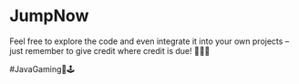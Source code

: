 # JumpNow

Feel free to explore the code and even integrate it into your own projects – just remember to give credit where credit is due! 🙌🏼📜

#JavaGaming🐼🕹️
